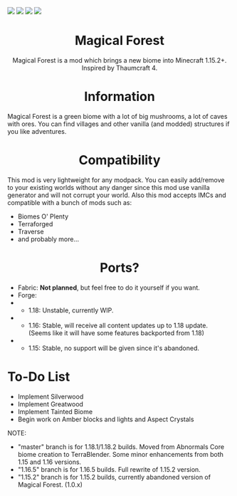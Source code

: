 ![](https://cf.way2muchnoise.eu/magical-forest.svg)
![](https://cf.way2muchnoise.eu/versions/magical-forest.svg)
![](https://img.shields.io/github/license/DenisMasterHerobrine/MagicalForest) 
![](https://img.shields.io/github/issues/denismasterherobrine/magicalforest)
<div align="center"> <h1>  Magical Forest </h1> </div>
<div align="center"> Magical Forest is a mod which brings a new biome into Minecraft 1.15.2+. Inspired by Thaumcraft 4. </div>

<div align="center"> <h1>  Information </h1> </div>
Magical Forest is a green biome with a lot of big mushrooms, a lot of caves with ores. You can find villages and other vanilla (and modded) structures if you like adventures.

<div align="center"> <h1>  Compatibility </h1> </div>
This mod is very lightweight for any modpack. You can easily add/remove to your existing worlds without any danger since this mod use vanilla generator and will not corrupt your world.
Also this mod accepts IMCs and compatible with a bunch of mods such as:

- Biomes O' Plenty
- Terraforged
- Traverse
- and probably more...

<div align="center"> <h1>  Ports? </h1> </div>

- Fabric: **Not planned**, but feel free to do it yourself if you want.
- Forge:
- - 1.18: Unstable, currently WIP.
- - 1.16: Stable, will receive all content updates up to 1.18 update. (Seems like it will have some features backported from 1.18)
- - 1.15: Stable, no support will be given since it's abandoned.



# To-Do List
- Implement Silverwood
- Implement Greatwood
- Implement Tainted Biome
- Begin work on Amber blocks and lights and Aspect Crystals

NOTE: 
 - "master" branch is for 1.18.1/1.18.2 builds. Moved from Abnormals Core biome creation to TerraBlender. Some minor enhancements from both 1.15 and 1.16 versions.
 - "1.16.5" branch is for 1.16.5 builds. Full rewrite of 1.15.2 version.
 - "1.15.2" branch is for 1.15.2 builds, currently abandoned version of Magical Forest. (1.0.x)

